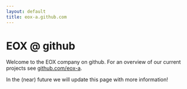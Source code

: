 ```yaml
---
layout: default
title: eox-a.github.com 
---
```


# EOX @ github

Welcome to the EOX company on github. For an overview of our current projects see [github.com/eox-a](http://github.com/eox-a/).

In the (near) future we will update this page with more information!
